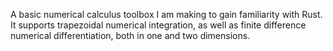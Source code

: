 A basic numerical calculus toolbox I am making to gain familiarity with Rust. It supports trapezoidal numerical integration, as well as finite difference numerical differentiation, both in one and two dimensions.
